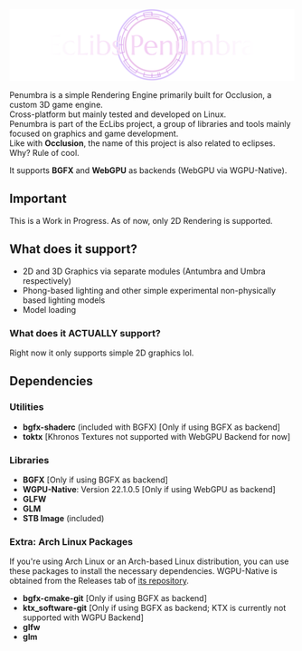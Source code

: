 <img src="readme-assets/penumbra-rotate.svg" alt="EcLibs Penumbra"></img>

Penumbra is a simple Rendering Engine primarily built for Occlusion, a custom 3D game engine.  
Cross-platform but mainly tested and developed on Linux.  
Penumbra is part of the EcLibs project, a group of libraries and tools mainly focused on graphics and game development.  
Like with **Occlusion**, the name of this project is also related to eclipses. Why? Rule of cool.

It supports **BGFX** and **WebGPU** as backends (WebGPU via WGPU-Native).

## Important

This is a Work in Progress. As of now, only 2D Rendering is supported.

## What does it support?

- 2D and 3D Graphics via separate modules (Antumbra and Umbra respectively)
- Phong-based lighting and other simple experimental non-physically based lighting models
- Model loading

### What does it ACTUALLY support?

Right now it only supports simple 2D graphics lol.

## Dependencies
### Utilities
- **bgfx-shaderc** (included with BGFX) \[Only if using BGFX as backend\]
- **toktx** \[Khronos Textures not supported with WebGPU Backend for now\]

### Libraries
- **BGFX** \[Only if using BGFX as backend\]
- **WGPU-Native**: Version 22.1.0.5 \[Only if using WebGPU as backend\]
- **GLFW**
- **GLM**
- **STB Image** (included)

### Extra: Arch Linux Packages

If you're using Arch Linux or an Arch-based Linux distribution, you can
use these packages to install the necessary dependencies.
WGPU-Native is obtained from the Releases tab of [its repository](https://github.com/gfx-rs/wgpu-native/).

- **bgfx-cmake-git** \[Only if using BGFX as backend\]
- **ktx_software-git** \[Only if using BGFX as backend; KTX is currently not supported with WGPU Backend\]
- **glfw**
- **glm**